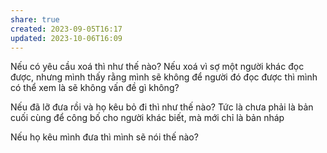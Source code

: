 ```yaml
---
share: true
created: 2023-09-05T16:17
updated: 2023-10-06T16:09
---
```


Nếu có yêu cầu xoá thì như thế nào?
Nếu xoá vì sợ một người khác đọc được, nhưng mình thấy rằng mình sẽ không để người đó đọc được thì mình có thể xem là sẽ không vấn đề gì không?

Nếu đã lỡ đưa rồi và họ kêu bỏ đi thì như thế nào? Tức là chưa phải là bản cuối cùng để công bố cho người khác biết, mà mới chỉ là bản nháp

Nếu họ kêu mình đưa thì mình sẽ nói thế nào?
